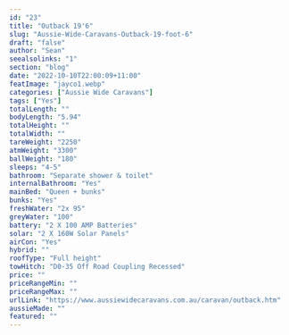 ```yaml
---
id: "23"
title: "Outback 19'6"
slug: "Aussie-Wide-Caravans-Outback-19-foot-6"
draft: "false"
author: "Sean"
seealsolinks: "1"
section: "blog"
date: "2022-10-10T22:00:09+11:00"
featImage: "jayco1.webp"
categories: ["Aussie Wide Caravans"]
tags: ["Yes"]
totalLength: ""
bodyLength: "5.94"
totalHeight: ""
totalWidth: ""
tareWeight: "2250"
atmWeight: "3300"
ballWeight: "180"
sleeps: "4-5"
bathroom: "Separate shower & toilet"
internalBathroom: "Yes"
mainBed: "Queen + bunks"
bunks: "Yes"
freshWater: "2x 95"
greyWater: "100"
battery: "2 X 100 AMP Batteries"
solar: "2 X 160W Solar Panels"
airCon: "Yes"
hybrid: ""
roofType: "Full height"
towHitch: "D0-35 Off Road Coupling Recessed"
price: ""
priceRangeMin: ""
priceRangeMax: ""
urlLink: "https://www.aussiewidecaravans.com.au/caravan/outback.htm"
aussieMade: ""
featured: ""
---
```

